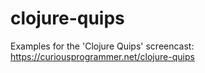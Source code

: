 # clojure-quips
Examples for the 'Clojure Quips' screencast: https://curiousprogrammer.net/clojure-quips
